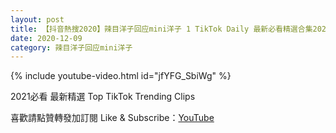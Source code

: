 ```yaml
---
layout: post
title: 【抖音熱搜2020】辣目洋子回应mini洋子 1 TikTok Daily 最新必看精選合集2020 12 09
date: 2020-12-09
category: 辣目洋子回应mini洋子
---
```


{% include youtube-video.html id="jfYFG_SbiWg" %}

2021必看 最新精選 Top TikTok Trending Clips

喜歡請點贊轉發加訂閱 Like & Subscribe：[YouTube](https://www.youtube.com/channel/UCAoR7VcanIPd04uEq_GIylA/videos)

